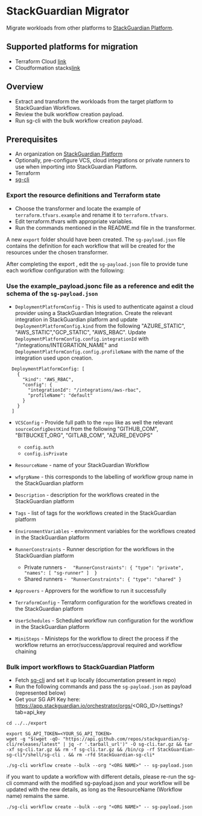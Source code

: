 # StackGuardian Migrator

Migrate workloads from other platforms to [StackGuardian Platform](https://app.stackguardian.io).

## Supported platforms for migration

- Terraform Cloud [link](../cloudformation/transformer/terraform-cloud/README.md)
- Cloudformation stacks[link](../cloudformation/transformer/cloudformation/README.md)

## Overview

- Extract and transform the workloads from the target platform to StackGuardian Workflows.
- Review the bulk workflow creation payload.
- Run sg-cli with the bulk workflow creation payload.

## Prerequisites

- An organization on [StackGuardian Platform](https://app.stackguardian.io)
- Optionally, pre-configure VCS, cloud integrations or private runners to use when importing into StackGuardian Platform.
- Terraform
- [sg-cli](https://github.com/StackGuardian/sg-cli/tree/main/shell)


### Export the resource definitions and Terraform state

- Choose the transformer and locate the example of `terraform.tfvars.example` and rename it to `terraform.tfvars`.
- Edit terraform.tfvars with appropriate variables.
- Run the commands mentioned in the README.md file in the transformer.

A new `export` folder should have been created. The `sg-payload.json` file contains the definition for each workflow that will be created for the resources under the chosen transformer.

After completing the export , edit the `sg-payload.json` file to provide tune each workflow configuration with the following:
###  Use the example_payload.jsonc file as a reference and edit the schema of the `sg-payload.json`
- `DeploymentPlatformConfig` - This is used to authenticate against a cloud provider using a StackGuardian Integration. Create the relevant integration in StackGuardian platform and update `DeploymentPlatformConfig.kind` from the following "AZURE_STATIC", "AWS_STATIC","GCP_STATIC", "AWS_RBAC". Update `DeploymentPlatformConfig.config.integrationId` with "/integrations/INTEGRATION_NAME" and `DeploymentPlatformConfig.config.profileName` with the name of the integration used upon creation.
```
  DeploymentPlatformConfig: [
    {
      "kind": "AWS_RBAC",
      "config": {
        "integrationId": "/integrations/aws-rbac",
        "profileName": "default"
      }
    }
  ]
```
- `VCSConfig` - Provide full path to the `repo` like as well the relevant `sourceConfigDestKind` from the following "GITHUB_COM", "BITBUCKET_ORG", "GITLAB_COM", "AZURE_DEVOPS"
    - `config.auth` 
    - `config.isPrivate`
     
- `ResourceName` - name of your StackGuardian Workflow
- `wfgrpName` - this corresponds to the labelling of workflow group name in the StackGuardian platform
- `Description` - description for the workflows created in the StackGuardian platform
- `Tags` - list of tags for the workflows created in the StackGuardian platform 
- `EnvironmentVariables` - environment variables for the workflows created in the StackGuardian platform
- `RunnerConstraints` - Runner description for the workflows in the StackGuardian platform
    - Private runners - ``` 
          "RunnerConstraints": {
            "type": "private",
            "names": [
                "sg-runner"
            ] 
          }```
    - Shared runners - ```
          "RunnerConstraints": {
            "type": "shared"
          }```
- `Approvers` - Approvers for the workflow to run it successfully
- `TerraformConfig` - Terraform configuration for the workflows created in the StackGuardian platform
- `UserSchedules` - Scheduled workflow run configuration for the workflow in the StackGuardian platform
- `MiniSteps` - Ministeps for the workflow to direct the process if the workflow returns an error/success/approval required and workflow chaining

### Bulk import workflows to StackGuardian Platform

- Fetch [sg-cli](https://github.com/StackGuardian/sg-cli.git) and set it up locally (documentation present in repo)
- Run the following commands and pass the `sg-payload.json` as payload (represented below)
- Get your SG API Key here: https://app.stackguardian.io/orchestrator/orgs/<ORG_ID>/settings?tab=api_key

```shell
cd ../../export

export SG_API_TOKEN=<YOUR_SG_API_TOKEN>
wget -q "$(wget -qO- "https://api.github.com/repos/stackguardian/sg-cli/releases/latest" | jq -r '.tarball_url')" -O sg-cli.tar.gz && tar -xf sg-cli.tar.gz && rm -f sg-cli.tar.gz && /bin/cp -rf StackGuardian-sg-cli*/shell/sg-cli . && rm -rfd StackGuardian-sg-cli*

./sg-cli workflow create --bulk --org "<ORG NAME>" -- sg-payload.json
```

if you want to update a workflow with different details, please re-run the sg-cli command with the modified sg-payload.json and your workflow will be updated with the new details, as long as the ResourceName (Workflow name) remains the same.
```shell
./sg-cli workflow create --bulk --org "<ORG NAME>" -- sg-payload.json
```
